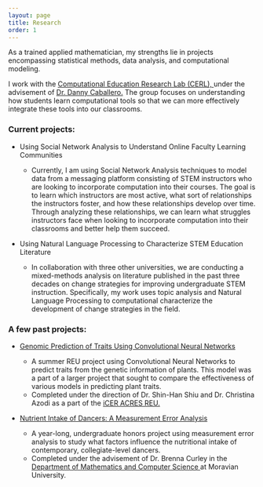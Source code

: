 ```yaml
---
layout: page
title: Research
order: 1
---
```

 As a trained applied mathematician, my strengths lie in projects encompassing statistical methods, data analysis, and computational modeling.

I work with the <a href="https://msu-cerl.github.io/" target = "_blank"> Computational Education Research Lab (CERL), </a> under the advisement of <a href="https://dannycaballero.info/" target = "_blank"> Dr. Danny Caballero.</a> The group focuses on understanding how students learn computational tools so that we can more effectively integrate these tools into our classrooms. 

### Current projects:
* Using Social Network Analysis to Understand Online Faculty Learning Communities
  * Currently, I am using Social Network Analysis techniques to model data from a messaging platform consisting of STEM instructors who are looking to incorporate computation into their courses. The goal is to learn which instructors are most active, what sort of relationships the instructors foster, and how these relationships develop over time. Through analyzing these relationships, we can learn what struggles instructors face when looking to incorporate computation into their classrooms and better help them succeed.
  
* Using Natural Language Processing to Characterize STEM Education Literature
  * In collaboration with three other universities, we are conducting a mixed-methods analysis on literature published in the past three decades on change strategies for improving undergraduate STEM instruction. Specifically, my work uses topic analysis and Natural Language Processing to computational characterize the development of change strategies in the field. 

### A few past projects:

*  <a href="https://academic.oup.com/g3journal/article/9/11/3691/6026746" target = "_blank"> Genomic Prediction of Traits Using Convolutional Neural Networks </a>
    * A summer REU project using Convolutional Neural Networks to predict traits from the genetic information of plants. This model was a part of a larger project that sought to compare the effectiveness of various models in predicting plant traits.
    * Completed under the direction of Dr. Shin-Han Shiu and Dr. Christina Azodi as a part of the <a href="https://icer-acres.msu.edu/" target = "_blank"> iCER ACRES REU. </a>

*  <a href="files/Bolger_Final_Honors_Thesis_2020.pdf" target = "_blank"> Nutrient Intake of Dancers: A Measurement Error Analysis </a>
    * A year-long, undergraduate honors project using measurement error analysis to study what factors influence the nutritional intake of contemporary, collegiate-level dancers.
    * Completed under the advisement of Dr. Brenna Curley in the <a href="https://www.moravian.edu/mathematics" target = "_blank"> Department of Mathematics and Computer Science </a> at Moravian University.